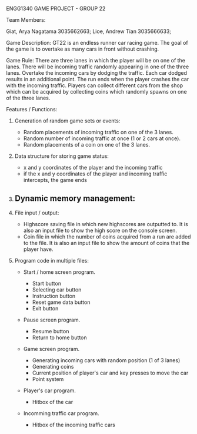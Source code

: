 ENGG1340 GAME PROJECT - GROUP 22

Team Members:

Giat, Arya Nagatama  3035662663;
Lioe, Andrew Tian    3035666633;


Game Description:
GT22 is an endless runner car racing game. The goal of the game is to overtake as many cars in front without crashing.

Game Rule:
There are three lanes in which the player will be on one of the lanes. There will be incoming traffic randomly appearing in one of the three lanes. Overtake the incoming cars by dodging the traffic. Each car dodged results in an additional point. The run ends when the player crashes the car with the incoming traffic.
Players can collect different cars from the shop which can be acquired by collecting coins which randomly spawns on one of the three lanes. 



Features / Functions:
1.  Generation of random game sets or events:
    - Random placements of incoming traffic on one of the 3 lanes.
    - Random number of incoming traffic at once (1 or 2 cars at once).
    - Random placements of a coin on one of the 3 lanes.
    
2.  Data structure for storing game status:
    -  x and y coordinates of the player and the incoming traffic
    - if the x and y coordinates of the player and incoming traffic intercepts, the game ends
    
3.  Dynamic memory management:
    - 
    
4.  File input / output:
    - Highscore saving file in which new highscores are outputted to. It is also an input file to show the high score on the console screen.
    - Coin file in which the number of coins acquired from a run are added to the file. It is also an input file to show the amount of coins that the player have.
    

5.  Program code in multiple files:
    - Start / home screen program.
      - Start button
      - Selecting car button
      - Instruction button
      - Reset game data button
      - Exit button
      
    - Pause screen program.
      - Resume button
      - Return to home button
      
    - Game screen program.
      - Generating incoming cars with random position (1 of 3 lanes)
      - Generating coins
      - Current position of player's car and key presses to move the car
      - Point system
      
    - Player's car program.
      - Hitbox of the car
  
    - Incomming traffic car program.
      - Hitbox of the incoming traffic cars

